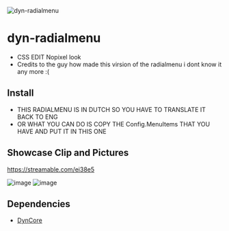 
![dyn-radialmenu](https://github.com/oomejip/dyn-radialmenu/assets/69800408/e2f3e954-93b2-46b2-a11c-bae53b37dc69)
# dyn-radialmenu 
- CSS EDIT Nopixel look 
- Credits to the guy how made this virsion of the radialmenu i dont know it any more :(

## Install
- THIS RADIALMENU IS IN DUTCH SO YOU HAVE TO TRANSLATE IT BACK TO ENG 
- OR WHAT YOU CAN DO IS COPY THE Config.MenuItems THAT YOU HAVE AND PUT IT IN THIS ONE
 
## Showcase Clip and Pictures
https://streamable.com/ei38e5

![image](https://github.com/oomejip/dyn-radialmenu/assets/69800408/a7a76009-01af-43fa-87b9-6b9034dc9a2b)
![image](https://github.com/oomejip/dyn-radialmenu/assets/69800408/cbfc257f-abce-4d1a-8100-42410814c360)


## Dependencies

- [DynCore](https://github.com/DynCore-framework/dyn-core)
